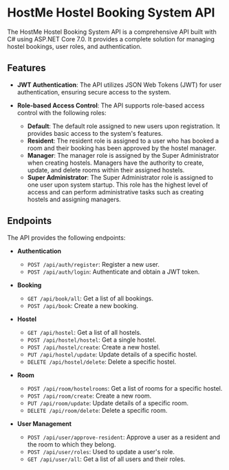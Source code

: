 # HostMe Hostel Booking System API

The HostMe Hostel Booking System API is a comprehensive API built with C# using ASP.NET Core 7.0. It provides a complete solution for managing hostel bookings, user roles, and authentication.

## Features

- **JWT Authentication**: The API utilizes JSON Web Tokens (JWT) for user authentication, ensuring secure access to the system.
- **Role-based Access Control**: The API supports role-based access control with the following roles:

  - **Default**: The default role assigned to new users upon registration. It provides basic access to the system's features.
  - **Resident**: The resident role is assigned to a user who has booked a room and their booking has been approved by the hostel manager.
  - **Manager**: The manager role is assigned by the Super Administrator when creating hostels. Managers have the authority to create, update, and delete rooms within their assigned hostels.
  - **Super Administrator**: The Super Administrator role is assigned to one user upon system startup. This role has the highest level of access and can perform administrative tasks such as creating hostels and assigning managers.

## Endpoints

The API provides the following endpoints:

- **Authentication**

  - `POST /api/auth/register`: Register a new user.
  - `POST /api/auth/login`: Authenticate and obtain a JWT token.

- **Booking**

  - `GET /api/book/all`: Get a list of all bookings.
  - `POST /api/book`: Create a new booking.

- **Hostel**

  - `GET /api/hostel`: Get a list of all hostels.
  - `POST /api/hostel/hostel`: Get a single hostel.
  - `POST /api/hostel/create`: Create a new hostel.
  - `PUT /api/hostel/update`: Update details of a specific hostel.
  - `DELETE /api/hostel/delete`: Delete a specific hostel.

- **Room**

  - `POST /api/room/hostelrooms`: Get a list of rooms for a specific hostel.
  - `POST /api/room/create`: Create a new room.
  - `PUT /api/room/update`: Update details of a specific room.
  - `DELETE /api/room/delete`: Delete a specific room.

- **User Management**
  - `POST /api/user/approve-resident`: Approve a user as a resident and the room to which they belong.
  - `POST /api/user/roles`: Used to update a user's role.
  - `GET /api/user/all`: Get a list of all users and their roles.
